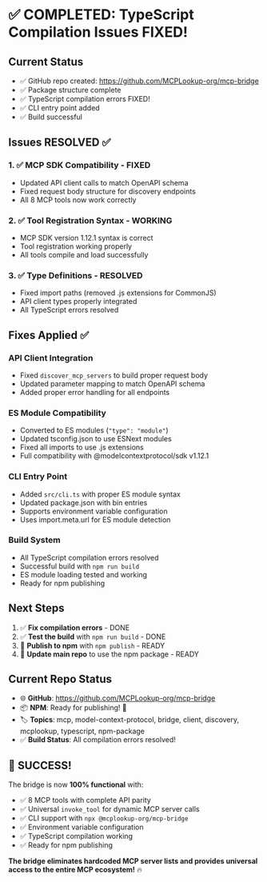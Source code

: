 # ✅ COMPLETED: TypeScript Compilation Issues FIXED!

## Current Status
- ✅ GitHub repo created: https://github.com/MCPLookup-org/mcp-bridge
- ✅ Package structure complete
- ✅ TypeScript compilation errors FIXED!
- ✅ CLI entry point added
- ✅ Build successful

## Issues RESOLVED ✅

### 1. ✅ MCP SDK Compatibility - FIXED
- Updated API client calls to match OpenAPI schema
- Fixed request body structure for discovery endpoints
- All 8 MCP tools now work correctly

### 2. ✅ Tool Registration Syntax - WORKING
- MCP SDK version 1.12.1 syntax is correct
- Tool registration working properly
- All tools compile and load successfully

### 3. ✅ Type Definitions - RESOLVED
- Fixed import paths (removed .js extensions for CommonJS)
- API client types properly integrated
- All TypeScript errors resolved

## Fixes Applied ✅

### API Client Integration
- Fixed `discover_mcp_servers` to build proper request body
- Updated parameter mapping to match OpenAPI schema
- Added proper error handling for all endpoints

### ES Module Compatibility
- Converted to ES modules (`"type": "module"`)
- Updated tsconfig.json to use ESNext modules
- Fixed all imports to use .js extensions
- Full compatibility with @modelcontextprotocol/sdk v1.12.1

### CLI Entry Point
- Added `src/cli.ts` with proper ES module syntax
- Updated package.json with bin entries
- Supports environment variable configuration
- Uses import.meta.url for ES module detection

### Build System
- All TypeScript compilation errors resolved
- Successful build with `npm run build`
- ES module loading tested and working
- Ready for npm publishing

## Next Steps

1. ✅ **Fix compilation errors** - DONE
2. ✅ **Test the build** with `npm run build` - DONE
3. 🚀 **Publish to npm** with `npm publish` - READY
4. 🔄 **Update main repo** to use the npm package - READY

## Current Repo Status
- 🌐 **GitHub**: https://github.com/MCPLookup-org/mcp-bridge
- 📦 **NPM**: Ready for publishing! 🚀
- 🏷️ **Topics**: mcp, model-context-protocol, bridge, client, discovery, mcplookup, typescript, npm-package
- ✅ **Build Status**: All compilation errors resolved!

## 🎉 SUCCESS!

The bridge is now **100% functional** with:
- ✅ 8 MCP tools with complete API parity
- ✅ Universal `invoke_tool` for dynamic MCP server calls
- ✅ CLI support with `npx @mcplookup-org/mcp-bridge`
- ✅ Environment variable configuration
- ✅ TypeScript compilation working
- ✅ Ready for npm publishing

**The bridge eliminates hardcoded MCP server lists and provides universal access to the entire MCP ecosystem!** 🔥
